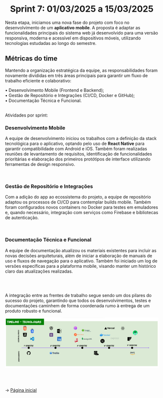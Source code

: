 
<span id="topo">

<h1 align="center">Sprint 7: 01/03/2025 a 15/03/2025</h1>

Nesta etapa, iniciamos uma nova fase do projeto com foco no desenvolvimento de um **aplicativo mobile**. A proposta é adaptar as funcionalidades principais do sistema web já desenvolvido para uma versão responsiva, moderna e acessível em dispositivos móveis, utilizando tecnologias estudadas ao longo do semestre.

<span id="metricas">

## Métricas do time
Mantendo a organização estratégica da equipe, as responsabilidades foram novamente divididas em três áreas principais para garantir um fluxo de trabalho eficiente e colaborativo:

• Desenvolvimento Mobile (Frontend e Backend);
<br>
• Gestão de Repositório e Integrações (CI/CD, Docker e GitHub);
<br>
• Documentação Técnica e Funcional.
<br>
<br>

Atividades por sprint:
<br>

### Desenvolvimento Mobile
A equipe de desenvolvimento iniciou os trabalhos com a definição da stack tecnológica para o aplicativo, optando pelo uso de **React Native** para garantir compatibilidade com Android e iOS. Também foram realizadas reuniões de levantamento de requisitos, identificação de funcionalidades prioritárias e elaboração dos primeiros protótipos de interface utilizando ferramentas de design responsivo.

<br>

### Gestão de Repositório e Integrações
Com a adição do app ao ecossistema do projeto, a equipe de repositório adaptou os processos de CI/CD para contemplar builds mobile. Também foram configurados novos containers no Docker para testes em emuladores e, quando necessário, integração com serviços como Firebase e bibliotecas de autenticação.

<br>

### Documentação Técnica e Funcional
A equipe de documentação atualizou os materiais existentes para incluir as novas decisões arquiteturais, além de iniciar a elaboração de manuais de uso e fluxos de navegação para o aplicativo. Também foi iniciado um log de versões específicas para a plataforma mobile, visando manter um histórico claro das atualizações realizadas.

<br>
<br>

A integração entre as frentes de trabalho segue sendo um dos pilares do sucesso do projeto, garantindo que todos os desenvolvimentos, testes e documentações caminhem de forma coordenada rumo à entrega de um produto robusto e funcional.

<div align="center">

![Timeline](https://github.com/marcusvsbarros/docEcoVoucher2025/blob/main/Timeline%20atualizada.png)
</div>

<br>
<br>

→ [Página inicial](https://github.com/marcusvsbarros/readMeTest/blob/main/README.md)
